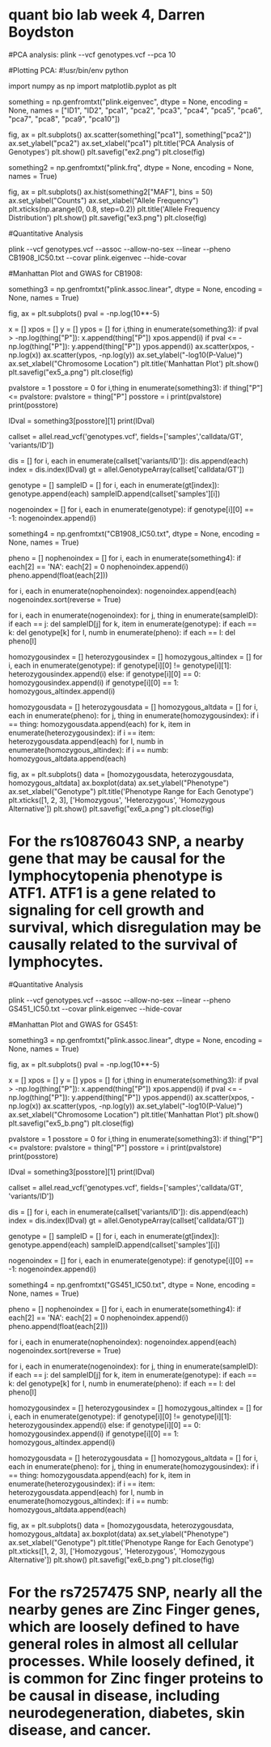  # quant bio lab week 4, Darren Boydston
 
 #PCA analysis:
 plink --vcf genotypes.vcf --pca 10
 
 
 #Plotting PCA:
 #!usr/bin/env python

 import numpy as np
 import matplotlib.pyplot as plt

 something = np.genfromtxt("plink.eigenvec", dtype = None, encoding = None, names = ["ID1", "ID2", "pca1", "pca2", "pca3", "pca4", "pca5", "pca6", "pca7", "pca8", "pca9", "pca10"])

 fig, ax = plt.subplots()
 ax.scatter(something["pca1"], something["pca2"])
 ax.set_ylabel("pca2")
 ax.set_xlabel("pca1")
 plt.title('PCA Analysis of Genotypes')
 plt.show()
 plt.savefig("ex2.png")
 plt.close(fig)

 something2 = np.genfromtxt("plink.frq", dtype = None, encoding = None, names = True)

 fig, ax = plt.subplots()
 ax.hist(something2["MAF"], bins = 50)
 ax.set_ylabel("Counts")
 ax.set_xlabel("Allele Frequency")
 plt.xticks(np.arange(0, 0.8, step=0.2))
 plt.title('Allele Frequency Distribution')
 plt.show()
 plt.savefig("ex3.png")
 plt.close(fig)
 
 #Quantitative Analysis
 
 plink --vcf genotypes.vcf --assoc --allow-no-sex --linear --pheno CB1908_IC50.txt --covar plink.eigenvec --hide-covar
 
 
 #Manhattan Plot and GWAS for CB1908:
 
 something3 = np.genfromtxt("plink.assoc.linear", dtype = None, encoding = None, names = True)


 fig, ax = plt.subplots()
 pval = -np.log(10**-5)

 x = []
 xpos = []
 y = []
 ypos = []
 for i,thing in enumerate(something3):
     if pval > -np.log(thing["P"]):
         x.append(thing["P"])
         xpos.append(i)
     if pval <= -np.log(thing["P"]):
         y.append(thing["P"])
         ypos.append(i)
 ax.scatter(xpos, -np.log(x))
 ax.scatter(ypos, -np.log(y))
 ax.set_ylabel("-log10(P-Value)")
 ax.set_xlabel("Chromosome Location")
 plt.title('Manhattan Plot')
 plt.show()
 plt.savefig("ex5_a.png")
 plt.close(fig)

 pvalstore = 1
 posstore = 0
 for i,thing in enumerate(something3):
     if thing["P"] <= pvalstore:
         pvalstore = thing["P"]
         posstore = i
 print(pvalstore)
 print(posstore)

 IDval = something3[posstore][1]
 print(IDval)

 callset = allel.read_vcf('genotypes.vcf', fields=['samples','calldata/GT', 'variants/ID'])

 dis = []
 for i, each in enumerate(callset['variants/ID']):
     dis.append(each)
 index = dis.index(IDval)
 gt = allel.GenotypeArray(callset['calldata/GT'])

 genotype = []
 sampleID = []
 for i, each in enumerate(gt[index]):
     genotype.append(each)
     sampleID.append(callset['samples'][i])


 nogenoindex = []
 for i, each in enumerate(genotype):
     if genotype[i][0] == -1:
         nogenoindex.append(i)

 something4 = np.genfromtxt("CB1908_IC50.txt", dtype = None, encoding = None, names = True)

 pheno = []
 nophenoindex = []
 for i, each in enumerate(something4):
     if each[2] == 'NA':
         each[2] = 0
         nophenoindex.append(i)
     pheno.append(float(each[2]))

 for i, each in enumerate(nophenoindex):
     nogenoindex.append(each)
 nogenoindex.sort(reverse = True)

 for i, each in enumerate(nogenoindex):
     for j, thing in enumerate(sampleID):
         if each == j:
             del sampleID[j]
     for k, item in enumerate(genotype):
         if each == k:
             del genotype[k]
     for l, numb in enumerate(pheno):
         if each == l:
             del pheno[l]

 homozygousindex = []
 heterozygousindex = []
 homozygous_altindex = []
 for i, each in enumerate(genotype):
     if genotype[i][0] != genotype[i][1]:
         heterozygousindex.append(i)
     else:
         if genotype[i][0] == 0:
             homozygousindex.append(i)
         if genotype[i][0] == 1:
             homozygous_altindex.append(i)

 homozygousdata = []
 heterozygousdata = []
 homozygous_altdata = []
 for i, each in enumerate(pheno):
     for j, thing in enumerate(homozygousindex):
         if i == thing:
             homozygousdata.append(each)
     for k, item in enumerate(heterozygousindex):
         if i == item:
             heterozygousdata.append(each)
     for l, numb in enumerate(homozygous_altindex):
         if i == numb:
             homozygous_altdata.append(each)

 fig, ax = plt.subplots()
 data = [homozygousdata, heterozygousdata, homozygous_altdata]
 ax.boxplot(data)
 ax.set_ylabel("Phenotype")
 ax.set_xlabel("Genotype")
 plt.title('Phenotype Range for Each Genotype')
 plt.xticks([1, 2, 3], ['Homozygous', 'Heterozygous', 'Homozygous Alternative'])
 plt.show()
 plt.savefig("ex6_a.png")
 plt.close(fig)
 
 # For the rs10876043 SNP, a nearby gene that may be causal for the lymphocytopenia phenotype is ATF1. ATF1 is a gene related to signaling for cell growth and survival, which disregulation may be causally related to the survival of lymphocytes.
 
 #Quantitative Analysis
 
 plink --vcf genotypes.vcf --assoc --allow-no-sex --linear --pheno GS451_IC50.txt --covar plink.eigenvec --hide-covar
 
 #Manhattan Plot and GWAS for GS451:
 
 something3 = np.genfromtxt("plink.assoc.linear", dtype = None, encoding = None, names = True)


 fig, ax = plt.subplots()
 pval = -np.log(10**-5)

 x = []
 xpos = []
 y = []
 ypos = []
 for i,thing in enumerate(something3):
     if pval > -np.log(thing["P"]):
         x.append(thing["P"])
         xpos.append(i)
     if pval <= -np.log(thing["P"]):
         y.append(thing["P"])
         ypos.append(i)
 ax.scatter(xpos, -np.log(x))
 ax.scatter(ypos, -np.log(y))
 ax.set_ylabel("-log10(P-Value)")
 ax.set_xlabel("Chromosome Location")
 plt.title('Manhattan Plot')
 plt.show()
 plt.savefig("ex5_b.png")
 plt.close(fig)

 pvalstore = 1
 posstore = 0
 for i,thing in enumerate(something3):
     if thing["P"] <= pvalstore:
         pvalstore = thing["P"]
         posstore = i
 print(pvalstore)
 print(posstore)

 IDval = something3[posstore][1]
 print(IDval)

 callset = allel.read_vcf('genotypes.vcf', fields=['samples','calldata/GT', 'variants/ID'])

 dis = []
 for i, each in enumerate(callset['variants/ID']):
     dis.append(each)
 index = dis.index(IDval)
 gt = allel.GenotypeArray(callset['calldata/GT'])

 genotype = []
 sampleID = []
 for i, each in enumerate(gt[index]):
     genotype.append(each)
     sampleID.append(callset['samples'][i])


 nogenoindex = []
 for i, each in enumerate(genotype):
     if genotype[i][0] == -1:
         nogenoindex.append(i)

 something4 = np.genfromtxt("GS451_IC50.txt", dtype = None, encoding = None, names = True)

 pheno = []
 nophenoindex = []
 for i, each in enumerate(something4):
     if each[2] == 'NA':
         each[2] = 0
         nophenoindex.append(i)
     pheno.append(float(each[2]))

 for i, each in enumerate(nophenoindex):
     nogenoindex.append(each)
 nogenoindex.sort(reverse = True)

 for i, each in enumerate(nogenoindex):
     for j, thing in enumerate(sampleID):
         if each == j:
             del sampleID[j]
     for k, item in enumerate(genotype):
         if each == k:
             del genotype[k]
     for l, numb in enumerate(pheno):
         if each == l:
             del pheno[l]

 homozygousindex = []
 heterozygousindex = []
 homozygous_altindex = []
 for i, each in enumerate(genotype):
     if genotype[i][0] != genotype[i][1]:
         heterozygousindex.append(i)
     else:
         if genotype[i][0] == 0:
             homozygousindex.append(i)
         if genotype[i][0] == 1:
             homozygous_altindex.append(i)

 homozygousdata = []
 heterozygousdata = []
 homozygous_altdata = []
 for i, each in enumerate(pheno):
     for j, thing in enumerate(homozygousindex):
         if i == thing:
             homozygousdata.append(each)
     for k, item in enumerate(heterozygousindex):
         if i == item:
             heterozygousdata.append(each)
     for l, numb in enumerate(homozygous_altindex):
         if i == numb:
             homozygous_altdata.append(each)

 fig, ax = plt.subplots()
 data = [homozygousdata, heterozygousdata, homozygous_altdata]
 ax.boxplot(data)
 ax.set_ylabel("Phenotype")
 ax.set_xlabel("Genotype")
 plt.title('Phenotype Range for Each Genotype')
 plt.xticks([1, 2, 3], ['Homozygous', 'Heterozygous', 'Homozygous Alternative'])
 plt.show()
 plt.savefig("ex6_b.png")
 plt.close(fig)
 
 # For the rs7257475 SNP, nearly all the nearby genes are Zinc Finger genes, which are loosely defined to have general roles in almost all cellular processes. While loosely defined, it is common for Zinc finger proteins to be causal in disease, including neurodegeneration, diabetes, skin disease, and cancer.
 